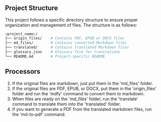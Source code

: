 # <Project Name>

## Project Structure

This project follows a specific directory structure to ensure proper organization and management of files. The structure is as follows:

```bash
<project_name>/
├── origin_files/    # Contains PDF, EPUB or DOCX files
├── md_files/        # Contains converted Markdown files
├── translated/      # Contains translated Markdown files
├── glossary.json    # Glossary file for translations
└── README.md        # Project-specific README
```

## Processors

1. If the original files are markdown, just put them in the 'md_files' folder.
2. If the original files are PDF, EPUB, or DOCX, put them in the 'origin_files' folder and run the 'mdfy' command to convert them to markdown.
3. When files are ready on the 'md_files' folder, run the 'translate' command to translate them into the 'translated' folder.
4. If you want to generate a PDF from the translated markdown files, run the 'md-to-pdf' command.
